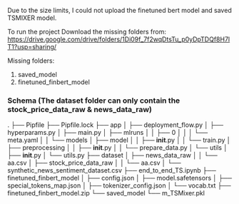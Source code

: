 Due to the size limits, I could not upload the finetuned bert model and saved TSMIXER model. 

To run the project Download the missing folders from: 
https://drive.google.com/drive/folders/1Di09f_7f2wqDtsTu_p0yDpTDQf8H7lT1?usp=sharing/

Missing folders:
1. saved_model
2. finetuned_finbert_model

### Schema (The dataset folder can only contain the stock_price_data_raw & news_data_raw)
.
├── Pipfile
├── Pipfile.lock
├── app
│   ├── deployment_flow.py
│   ├── hyperparams.py
│   ├── main.py
│   ├── mlruns
│   │   ├── 0
│   │   │   └── meta.yaml
│   │   └── models
│   ├── model
│   │   ├── __init__.py
│   │   └── train.py
│   ├── preprocessing
│   │   ├── __init__.py
│   │   └── prepare_data.py
│   └── utils
│       ├── __init__.py
│       └── utils.py
├── dataset
│   ├── news_data_raw
│   │   └── aa.csv
│   ├── stock_price_data_raw
│   │   └── aa.csv
│   └── synthetic_news_sentiment_dataset.csv
├── end_to_end_TS.ipynb
├── finetuned_finbert_model
│   ├── config.json
│   ├── model.safetensors
│   ├── special_tokens_map.json
│   ├── tokenizer_config.json
│   └── vocab.txt
├── finetuned_finbert_model.zip
└── saved_model
    └── m_TSMixer.pkl
